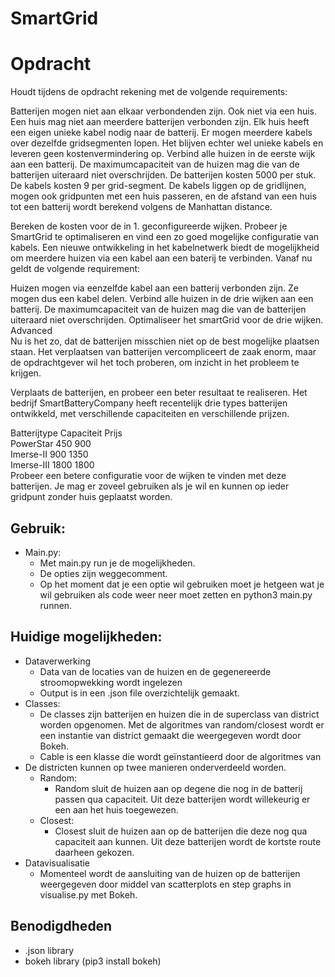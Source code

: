 # SmartGrid

# Opdracht

Houdt tijdens de opdracht rekening met de volgende requirements:

Batterijen mogen niet aan elkaar verbondenden zijn. Ook niet via een huis.
Een huis mag niet aan meerdere batterijen verbonden zijn.
Elk huis heeft een eigen unieke kabel nodig naar de batterij.
Er mogen meerdere kabels over dezelfde gridsegmenten lopen. Het blijven echter wel unieke kabels en leveren geen kostenvermindering op.
Verbind alle huizen in de eerste wijk aan een batterij. De maximumcapaciteit van de huizen mag die van de batterijen uiteraard niet overschrijden.
De batterijen kosten 5000 per stuk. De kabels kosten 9 per grid-segment. De kabels liggen op de gridlijnen, mogen ook gridpunten met een huis passeren, en de afstand van een huis tot een batterij wordt berekend volgens de Manhattan distance.

Bereken de kosten voor de in 1. geconfigureerde wijken. Probeer je SmartGrid te optimaliseren en vind een zo goed mogelijke configuratie van kabels.
Een nieuwe ontwikkeling in het kabelnetwerk biedt de mogelijkheid om meerdere huizen via een kabel aan een baterij te verbinden. Vanaf nu geldt de volgende requirement:

Huizen mogen via eenzelfde kabel aan een batterij verbonden zijn. Ze mogen dus een kabel delen.
Verbind alle huizen in de drie wijken aan een batterij. De maximumcapaciteit van de huizen mag die van de batterijen uiteraard niet overschrijden.
Optimaliseer het smartGrid voor de drie wijken.  
Advanced  
Nu is het zo, dat de batterijen misschien niet op de best mogelijke plaatsen staan. Het verplaatsen van batterijen vercompliceert de zaak enorm, maar de opdrachtgever wil het toch proberen, om inzicht in het probleem te krijgen.

Verplaats de batterijen, en probeer een beter resultaat te realiseren.
Het bedrijf SmartBatteryCompany heeft recentelijk drie types batterijen ontwikkeld, met verschillende capaciteiten en verschillende prijzen.
  
Batterijtype	Capaciteit	Prijs  
PowerStar	450	    900   
Imerse-II	900	1350  
Imerse-III	1800	1800    
Probeer een betere configuratie voor de wijken te vinden met deze batterijen. Je mag er zoveel gebruiken als je wil en kunnen op ieder gridpunt zonder huis geplaatst worden.

## Gebruik:
* Main.py:
  * Met main.py run je de mogelijkheden. 
  * De opties zijn weggecomment. 
  * Op het moment dat je een optie wil gebruiken moet je hetgeen wat je wil gebruiken als code weer neer moet zetten en python3 main.py runnen.

## Huidige mogelijkheden:
* Dataverwerking
  * Data van de locaties van de huizen en de gegenereerde stroomopwekking wordt ingelezen 
  * Output is in een .json file overzichtelijk gemaakt.
* Classes:
  * De classes zijn batterijen en huizen die in de superclass van district worden opgenomen. Met de algoritmes van random/closest wordt er een instantie van district gemaakt die weergegeven wordt door Bokeh.
  * Cable is een klasse die wordt geïnstantieerd door de algoritmes van 
* De districten kunnen op twee manieren onderverdeeld worden.
  * Random:
    * Random sluit de huizen aan op degene die nog in de batterij passen qua capaciteit. Uit deze batterijen wordt willekeurig er een aan het huis toegewezen.
  * Closest:
    * Closest sluit de huizen aan op de batterijen die deze nog qua capaciteit aan kunnen. Uit deze batterijen wordt de kortste route daarheen gekozen.
* Datavisualisatie
  * Momenteel wordt de aansluiting van de huizen op de batterijen weergegeven door middel van scatterplots en step graphs in visualise.py met Bokeh.

## Benodigdheden
* .json library
* bokeh library (pip3 install bokeh)
